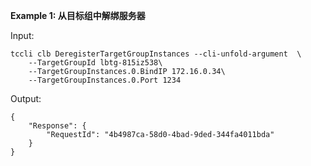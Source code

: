 **Example 1: 从目标组中解绑服务器**



Input: 

```
tccli clb DeregisterTargetGroupInstances --cli-unfold-argument  \
    --TargetGroupId lbtg-815iz538\
    --TargetGroupInstances.0.BindIP 172.16.0.34\
    --TargetGroupInstances.0.Port 1234
```

Output: 
```
{
    "Response": {
        "RequestId": "4b4987ca-58d0-4bad-9ded-344fa4011bda"
    }
}
```

